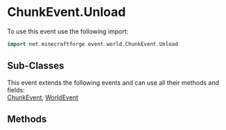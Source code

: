 # ChunkEvent.Unload

To use this event use the following import:
```groovy
import net.minecraftforge.event.world.ChunkEvent.Unload
```

## Sub-Classes
This event extends the following events and can use all their methods and fields: <br>
[ChunkEvent](chunk_event.md), [WorldEvent](world_event.md)

## Methods
